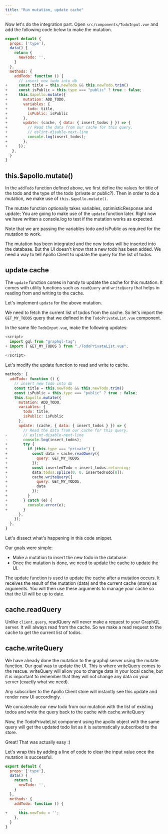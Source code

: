 ```yaml
---
title: "Run mutation, update cache"
---
```


Now let's do the integration part. Open `src/components/TodoInput.vue` and add the following code below to make the mutation.

```javascript
export default {
  props: ['type'],
  data() {
    return {
      newTodo: '',
    }
  },
  methods: {
    addTodo: function () {
      // insert new todo into db
+     const title = this.newTodo && this.newTodo.trim()
+     const isPublic = this.type === "public" ? true : false;
+     this.$apollo.mutate({
+       mutation: ADD_TODO,
+       variables: {
+         todo: title,
+         isPublic: isPublic
+       },
+       update: (cache, { data: { insert_todos } }) => {
+         // Read the data from our cache for this query.
+         // eslint-disable-next-line
+         console.log(insert_todos);
+       },
+     });
   },
  }
}
```

## this.$apollo.mutate()

In the `addTodo` function defined above, we first define the values for title of the todo and the type of the todo (private or public?). Then in order to do a mutation, we make use of `this.$apollo.mutate()`.

The mutate function optionally takes variables, optimisticResponse and update; You are going to make use of the `update` function later. Right now we have written a console.log to test if the mutation works as expected.

Note that we are passing the variables todo and isPublic as required for the mutation to work.

The mutation has been integrated and the new todos will be inserted into the database. But the UI doesn't know that a new todo has been added. We need a way to tell Apollo Client to update the query for the list of todos.

## update cache

The `update` function comes in handy to update the cache for this mutation. It comes with utility functions such as `readQuery` and `writeQuery` that helps in reading from and writing to the cache.

Let's implement `update` for the above mutation.

We need to fetch the current list of todos from the cache. So let's import the `GET_MY_TODOS` query that we defined in the `TodoPrivateList.vue` component.

In the same file `TodoInput.vue`, make the following updates:

```javascript
<script>
  import gql from "graphql-tag";
+ import { GET_MY_TODOS } from "./TodoPrivateList.vue";
  ...
</script>
```

Let's modify the update function to read and write to cache.

```javascript
methods: {
  addTodo: function () {
    // insert new todo into db
    const title = this.newTodo && this.newTodo.trim()
    const isPublic = this.type === "public" ? true : false;
    this.$apollo.mutate({
      mutation: ADD_TODO,
      variables: {
        todo: title,
        isPublic: isPublic
      },
      update: (cache, { data: { insert_todos } }) => {
        // Read the data from our cache for this query.
-       // eslint-disable-next-line
-       console.log(insert_todos);
+       try {
+         if (this.type === "private") {
+           const data = cache.readQuery({
+             query: GET_MY_TODOS
+           });
+           const insertedTodo = insert_todos.returning;
+           data.todos.splice(0, 0, insertedTodo[0]);
+           cache.writeQuery({
+             query: GET_MY_TODOS,
+             data
+           });
+         }
+       } catch (e) {
+         console.error(e);
+       }
      },
    });
  },
}
```

Let's dissect what's happening in this code snippet.

Our goals were simple:

- Make a mutation to insert the new todo in the database.
- Once the mutation is done, we need to update the cache to update the UI.

The update function is used to update the cache after a mutation occurs.
It receives the result of the mutation (data) and the current cache (store) as arguments. You will then use these arguments to manage your cache so that the UI will be up to date.

cache.readQuery
---------------

Unlike `client.query`, readQuery will never make a request to your GraphQL server. It will always read from the cache. So we make a read request to the cache to get the current list of todos.

cache.writeQuery
----------------

We have already done the mutation to the graphql server using the mutate function. Our goal was to update the UI. This is where writeQuery comes to the rescue. writeQuery will allow you to change data in your local cache, but it is important to remember that they will not change any data on your server (exactly what we need).

  Any subscriber to the Apollo Client store will instantly see this update and render new UI accordingly.

We concatenate our new todo from our mutation with the list of existing todos and write the query back to the cache with cache.writeQuery

Now, the TodoPrivateList component using the apollo object with the same query will get the updated todo list as it is automatically subscribed to the store.

Great! That was actually easy :)

Let's wrap this by adding a line of code to clear the input value once the mutation is successful.

```javascript
export default {
  props: ['type'],
  data() {
    return {
      newTodo: '',
    }
  },
  methods: {
    addTodo: function () {
      ...
+     this.newTodo = '';
    },
  }
}
```

